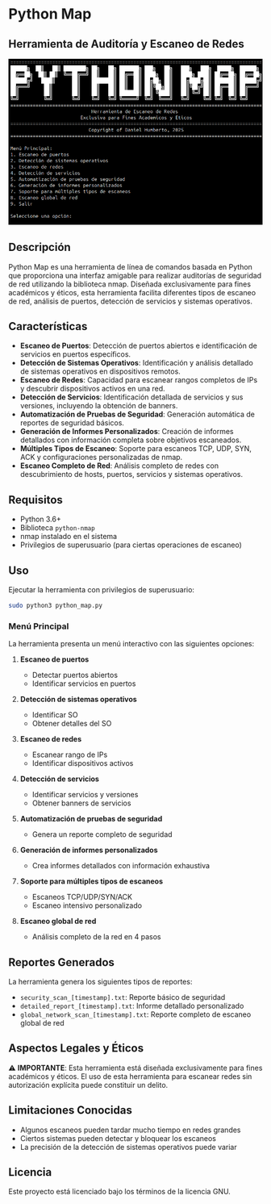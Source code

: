 # Python Map

## Herramienta de Auditoría y Escaneo de Redes

![Imagen 1](Imagenes/1.png)

## Descripción

Python Map es una herramienta de línea de comandos basada en Python que proporciona una interfaz amigable para realizar auditorías de seguridad de red utilizando la biblioteca nmap. Diseñada exclusivamente para fines académicos y éticos, esta herramienta facilita diferentes tipos de escaneo de red, análisis de puertos, detección de servicios y sistemas operativos.

## Características

- **Escaneo de Puertos**: Detección de puertos abiertos e identificación de servicios en puertos específicos.
- **Detección de Sistemas Operativos**: Identificación y análisis detallado de sistemas operativos en dispositivos remotos.
- **Escaneo de Redes**: Capacidad para escanear rangos completos de IPs y descubrir dispositivos activos en una red.
- **Detección de Servicios**: Identificación detallada de servicios y sus versiones, incluyendo la obtención de banners.
- **Automatización de Pruebas de Seguridad**: Generación automática de reportes de seguridad básicos.
- **Generación de Informes Personalizados**: Creación de informes detallados con información completa sobre objetivos escaneados.
- **Múltiples Tipos de Escaneo**: Soporte para escaneos TCP, UDP, SYN, ACK y configuraciones personalizadas de nmap.
- **Escaneo Completo de Red**: Análisis completo de redes con descubrimiento de hosts, puertos, servicios y sistemas operativos.

## Requisitos

- Python 3.6+
- Biblioteca `python-nmap`
- nmap instalado en el sistema
- Privilegios de superusuario (para ciertas operaciones de escaneo)

## Uso

Ejecutar la herramienta con privilegios de superusuario:

```bash
sudo python3 python_map.py
```

### Menú Principal

La herramienta presenta un menú interactivo con las siguientes opciones:

1. **Escaneo de puertos**
   - Detectar puertos abiertos
   - Identificar servicios en puertos

2. **Detección de sistemas operativos**
   - Identificar SO
   - Obtener detalles del SO

3. **Escaneo de redes**
   - Escanear rango de IPs
   - Identificar dispositivos activos

4. **Detección de servicios**
   - Identificar servicios y versiones
   - Obtener banners de servicios

5. **Automatización de pruebas de seguridad**
   - Genera un reporte completo de seguridad

6. **Generación de informes personalizados**
   - Crea informes detallados con información exhaustiva

7. **Soporte para múltiples tipos de escaneos**
   - Escaneos TCP/UDP/SYN/ACK
   - Escaneo intensivo personalizado

8. **Escaneo global de red**
   - Análisis completo de la red en 4 pasos

## Reportes Generados

La herramienta genera los siguientes tipos de reportes:

- `security_scan_[timestamp].txt`: Reporte básico de seguridad
- `detailed_report_[timestamp].txt`: Informe detallado personalizado
- `global_network_scan_[timestamp].txt`: Reporte completo de escaneo global de red

## Aspectos Legales y Éticos

⚠️ **IMPORTANTE**: Esta herramienta está diseñada exclusivamente para fines académicos y éticos. El uso de esta herramienta para escanear redes sin autorización explícita puede constituir un delito. 

## Limitaciones Conocidas

- Algunos escaneos pueden tardar mucho tiempo en redes grandes
- Ciertos sistemas pueden detectar y bloquear los escaneos
- La precisión de la detección de sistemas operativos puede variar

## Licencia


Este proyecto está licenciado bajo los términos de la licencia GNU.
